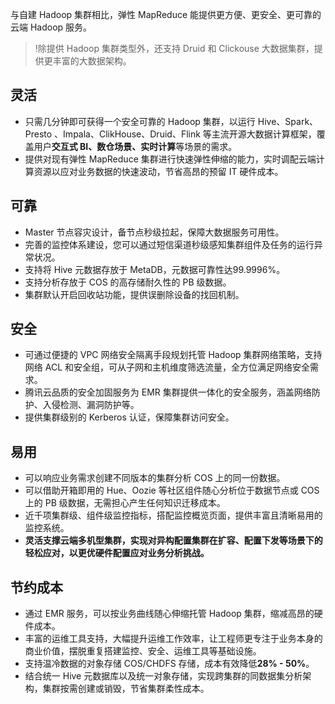 与自建 Hadoop 集群相比，弹性 MapReduce 能提供更方便、更安全、更可靠的云端 Hadoop 服务。
>!除提供 Hadoop 集群类型外，还支持 Druid 和 Clickouse 大数据集群，提供更丰富的大数据架构。

## 灵活

- 只需几分钟即可获得一个安全可靠的 Hadoop 集群，以运行 Hive、Spark、Presto 、Impala、ClikHouse、Druid、Flink 等主流开源大数据计算框架，覆盖用户**交互式 BI、数仓场景、实时计算**等场景的需求。
- 提供对现有弹性 MapReduce 集群进行快速弹性伸缩的能力，实时调配云端计算资源以应对业务数据的快速波动，节省高昂的预留 IT 硬件成本。

## 可靠

- Master 节点容灾设计，备节点秒级拉起，保障大数据服务可用性。
- 完善的监控体系建设，您可以通过短信渠道秒级感知集群组件及任务的运行异常状况。
- 支持将 Hive 元数据存放于 MetaDB，元数据可靠性达99.9996%。
- 支持分析存放于 COS 的高存储耐久性的 PB 级数据。
- 集群默认开启回收站功能，提供误删除设备的找回机制。

## 安全

- 可通过便捷的 VPC 网络安全隔离手段规划托管 Hadoop 集群网络策略，支持网络 ACL 和安全组，可从子网和主机维度筛选流量，全方位满足网络安全需求。
- 腾讯云品质的安全加固服务为 EMR 集群提供一体化的安全服务，涵盖网络防护、入侵检测、漏洞防护等。
- 提供集群级别的 Kerberos 认证，保障集群访问安全。


## 易用

- 可以响应业务需求创建不同版本的集群分析 COS 上的同一份数据。
- 可以借助开箱即用的 Hue、Oozie 等社区组件随心分析位于数据节点或 COS 上的 PB 级数据，无需担心产生任何知识迁移成本。
- 近千项集群级、组件级监控指标，搭配监控概览页面，提供丰富且清晰易用的监控系统。
- **灵活支撑云端多机型集群，实现对异构配置集群在扩容、配置下发等场景下的轻松应对，以更优硬件配置应对业务分析挑战。**


## 节约成本

- 通过 EMR 服务，可以按业务曲线随心伸缩托管 Hadoop 集群，缩减高昂的硬件成本。
- 丰富的运维工具支持，大幅提升运维工作效率，让工程师更专注于业务本身的商业价值，摆脱重复搭建监控、安全、运维工具等基础设施。
- 支持温冷数据的对象存储 COS/CHDFS 存储，成本有效降低**28% - 50%**。
- 结合统一 Hive 元数据库以及统一对象存储，实现跨集群的同数据集分析架构，集群按需创建或销毁，节省集群柔性成本。
